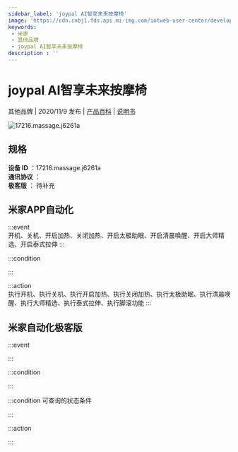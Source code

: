 ```yaml
---
sidebar_label: 'joypal AI智享未来按摩椅'
image: 'https://cdn.cnbj1.fds.api.mi-img.com/iotweb-user-center/developer_1679071858561uhn2Lnwz.png?GalaxyAccessKeyId=AKVGLQWBOVIRQ3XLEW&Expires=9223372036854775807&Signature=mFcgryZhSaiNGEXdw0VA4Cvgs4Y='
keywords: 
 - 米家
 - 其他品牌
 - joypal AI智享未来按摩椅
description : ''
---
```

# joypal AI智享未来按摩椅

其他品牌 | 2020/11/9 发布 | [产品百科](https://home.mi.com/webapp/content/baike/product/index.html?model=17216.massage.j6261a/) | [说明书](https://home.mi.com/views/introduction.html?model=17216.massage.j6261a&region=cn)

![17216.massage.j6261a](https://cdn.cnbj1.fds.api.mi-img.com/iotweb-user-center/developer_1679071858561uhn2Lnwz.png?GalaxyAccessKeyId=AKVGLQWBOVIRQ3XLEW&Expires=9223372036854775807&Signature=mFcgryZhSaiNGEXdw0VA4Cvgs4Y=)

## 规格  
> 
**设备 ID** ：17216.massage.j6261a  
**通讯协议** ：  
**极客版**  ： 待补充 


## 米家APP自动化  

:::event  
开机、关机、开启加热、关闭加热、开启太极助眠、开启清晨唤醒、开启大师精选、开启泰式拉伸
:::

:::condition  

:::

:::action   
执行开机、执行关机、执行开启加热、执行关闭加热、执行太极助眠、执行清晨唤醒、执行大师精选、执行泰式拉伸、执行脚滚功能
:::

## 米家自动化极客版  

:::event  

:::

:::condition  

:::

:::condition 可查询的状态条件  

:::

:::action  

:::

        
